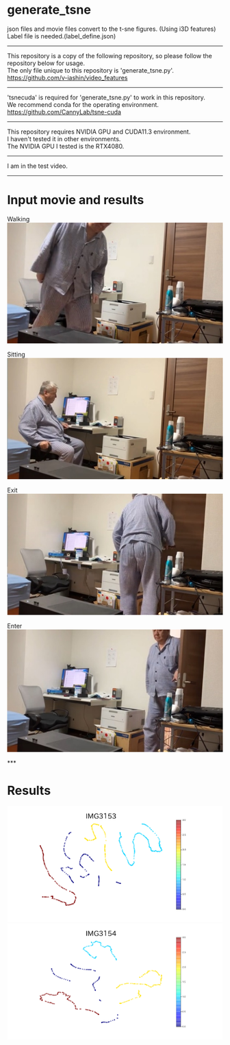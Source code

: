 # generate_tsne
json files and movie files convert to the t-sne figures.  (Using i3D features)  
Label file is needed.(label_define.json)  
***    
This repository is a copy of the following repository, so please follow the repository below for usage.  
The only file unique to this repository is 'generate_tsne.py'.  
https://github.com/v-iashin/video_features  
***
'tsnecuda' is required for 'generate_tsne.py' to work in this repository.  
We recommend conda for the operating environment.  
https://github.com/CannyLab/tsne-cuda  
***  
This repository requires NVIDIA GPU and CUDA11.3 environment.   
I haven't tested it in other environments.  
The NVIDIA GPU I tested is the RTX4080.  
***   
I am in the test video.  

***  
# Input movie and results  
Walking  
![](media/image1.jpeg)

Sitting  
![](media/image2.jpeg)




Exit  
![](media/image3.jpeg)

Enter  
![](media/image4.jpeg)

\*\*\*  
# Results  
![](media/image5.png) ![](media/image6.png)










